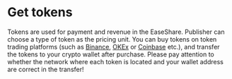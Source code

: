 # Get tokens

Tokens are used for payment and revenue in the EaseShare. Publisher can choose a type of token as the pricing unit. You can buy tokens on token trading platforms (such as  [Binance](https://www.binance.com/en), [OKEx](https://www.okex.com) or [Coinbase](https://www.coinbase.com)  etc.), and transfer the tokens to your crypto wallet after purchase. Please pay attention to whether the network where each token is located and your wallet address are correct in the transfer!

